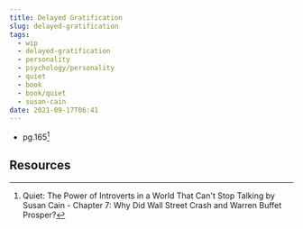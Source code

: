 ```yaml
---
title: Delayed Gratification
slug: delayed-gratification
tags:
  - wip
  - delayed-gratification
  - personality
  - psychology/personality
  - quiet
  - book
  - book/quiet
  - susan-cain
date: 2021-09-17T06:41
---
```



- pg.165[^1]

## Resources

[^1]: Quiet: The Power of Introverts in a World That Can't Stop Talking by Susan Cain - Chapter 7: Why Did Wall Street Crash and Warren Buffet Prosper?
